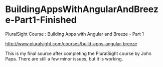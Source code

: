 BuildingAppsWithAngularAndBreeze-Part1-Finished
===============================================

PluralSight Course : Building Apps with Angular and Breeze - Part 1

http://www.pluralsight.com/courses/build-apps-angular-breeze

This is my final source after completing the PluralSight course by John Papa.
There are still a few minor issues, but it is working.





